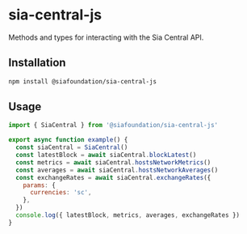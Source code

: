 # sia-central-js

Methods and types for interacting with the Sia Central API.

## Installation

```sh
npm install @siafoundation/sia-central-js
```

## Usage

```js
import { SiaCentral } from '@siafoundation/sia-central-js'

export async function example() {
  const siaCentral = SiaCentral()
  const latestBlock = await siaCentral.blockLatest()
  const metrics = await siaCentral.hostsNetworkMetrics()
  const averages = await siaCentral.hostsNetworkAverages()
  const exchangeRates = await siaCentral.exchangeRates({
    params: {
      currencies: 'sc',
    },
  })
  console.log({ latestBlock, metrics, averages, exchangeRates })
}
```
